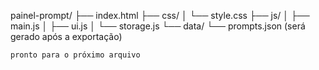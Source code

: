 painel-prompt/
├── index.html
├── css/
│   └── style.css
├── js/
│   ├── main.js
│   ├── ui.js
│   └── storage.js
└── data/
    └── prompts.json (será gerado após a exportação)






    pronto para o próximo arquivo